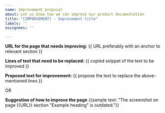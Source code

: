 ```yaml
---
name: Improvement proposal
about: Let us know how we can improve our product documentation
title: "[IMPORVEMENT] - Improvement title"
labels: ''
assignees: ''

---
```


**URL for the page that needs improving:** {{ URL preferably with an anchor to relevant section }}

**Lines of text that need to be replaced:**
{{ copied snippet of the text to be improved }}

**Proposed text for improvement:**
{{ propose the text to replace the above-mentioned lines }}

OR

**Suggestion of how to improve the page**
{{sample text: "The screenshot on page {{URL}} section "Example heading" is outdated."}}
